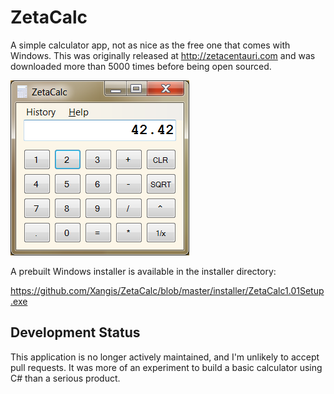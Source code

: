 # ZetaCalc

A simple calculator app, not as nice as the free one that comes with Windows.
This was originally released at http://zetacentauri.com and was downloaded more
than 5000 times before being open sourced.

![ZetaCalc Screenshot](https://github.com/Xangis/ZetaCalc/blob/master/images/ZetaCalc1.png)

A prebuilt Windows installer is available in the installer directory:

https://github.com/Xangis/ZetaCalc/blob/master/installer/ZetaCalc1.01Setup.exe

## Development Status

This application is no longer actively maintained, and I'm unlikely to accept pull requests.
It was more of an experiment to build a basic calculator using C# than a serious product.
